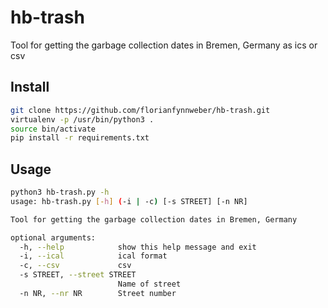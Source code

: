 # hb-trash
Tool for getting the garbage collection dates in Bremen, Germany as ics or csv
## Install
```bash
git clone https://github.com/florianfynnweber/hb-trash.git
virtualenv -p /usr/bin/python3 .
source bin/activate
pip install -r requirements.txt
```
## Usage
```bash
python3 hb-trash.py -h
usage: hb-trash.py [-h] (-i | -c) [-s STREET] [-n NR]

Tool for getting the garbage collection dates in Bremen, Germany

optional arguments:
  -h, --help            show this help message and exit
  -i, --ical            ical format
  -c, --csv             csv
  -s STREET, --street STREET
                        Name of street
  -n NR, --nr NR        Street number

```